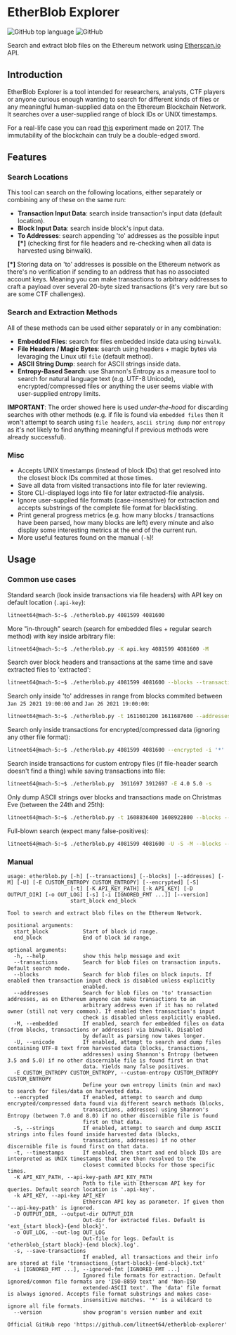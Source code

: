 # EtherBlob Explorer
![GitHub top language](https://img.shields.io/github/languages/top/litneet64/etherblob-explorer) ![GitHub](https://img.shields.io/github/license/litneet64/etherblob-explorer)

Search and extract blob files on the Ethereum network using [Etherscan.io](https://etherscan.io/apis) API.

## Introduction
EtherBlob Explorer is a tool intended for researchers, analysts, CTF players or anyone curious enough wanting to search for different kinds of files or any meaningful human-supplied data on the Ethereum Blockchain Network. It searches over a user-supplied range of block IDs or UNIX timestamps.

 For a real-life case you can read [this](https://boobies.surge.sh/) experiment made on 2017. The immutability of the blockchain can truly be a double-edged sword.

## Features

### Search Locations

This tool can search on the following locations, either separately or combining any of these on the same run:

* **Transaction Input Data**: search inside transaction's input data (default location).
* **Block Input Data**: search inside block's input data.
* **To Addresses**: search appending 'to' addresses as the possible input **[*]** (checking first for file headers and re-checking when all data is harvested using binwalk).

**[\*]** Storing data on 'to' addresses is possible on the Ethereum network as there's no verification if sending to an address that has no associated account keys. Meaning you can make transactions to arbitrary addresses to craft a payload over several 20-byte sized transactions (it's very rare but so are some CTF challenges).

### Search and Extraction Methods

All of these methods can be used either separately or in any combination:

* **Embedded Files**: search for files embedded inside data using `binwalk`.
* **File Headers / Magic Bytes**: search using headers + magic bytes via levaraging the Linux util `file` (default method).
* **ASCII String Dump**: search for ASCII strings inside data.
* **Entropy-Based Search**: use Shannon's Entropy as a measure tool to search for natural language text (e.g. UTF-8 Unicode), encrypted/compressed files or anything the user seems viable with user-supplied entropy limits.

**IMPORTANT**: The order showed here is used _under-the-hood_ for discarding searches with other methods (e.g. if file is found via `embedded files` then it won't attempt to search using `file headers`, `ascii string dump` nor `entropy` as it's not likely to find anything meaningful if previous methods were already successful).

### Misc

* Accepts UNIX timestamps (instead of block IDs) that get resolved into the closest block IDs commited at those times.
* Save all data from visited transactions into file for later reviewing.
* Store CLI-displayed logs into file for later extracted-file analysis.
* Ignore user-supplied file formats (case-insensitive) for extraction and accepts substrings of the complete file format for blacklisting.
* Print general progress metrics (e.g. how many blocks / transactions have been parsed, how many blocks are left) every minute and also display some interesting metrics at the end of the current run.
* More useful features found on the manual (`-h`)!

## Usage

### Common use cases
Standard search (look inside transactions via file headers) with API key on default location (`.api-key`):
```bash
litneet64@mach-5:~$ ./etherblob.py 4081599 4081600
```

More "in-through" search (search for embedded files + regular search method) with key inside arbitrary file:
```bash
litneet64@mach-5:~$ ./etherblob.py -K api.key 4081599 4081600 -M
```

Search over block headers and transactions at the same time and save extracted files to 'extracted':
```bash
litneet64@mach-5:~$ ./etherblob.py 4081599 4081600 --blocks --transactions -D extracted/
```

Search only inside 'to' addresses in range from blocks commited between `Jan 25 2021 19:00:00` and `Jan 26 2021 19:00:00`:
```bash
litneet64@mach-5:~$ ./etherblob.py -t 1611601200 1611687600 --addresses
```

Search only inside transactions for encrypted/compressed data (ignoring any other file format):
```bash
litneet64@mach-5:~$ ./etherblob.py 4081599 4081600 --encrypted -i '*'
```

Search inside transactions for custom entropy files (if file-header search doesn't find a thing) while saving transactions into file:
```bash
litneet64@mach-5:~$ ./etherblob.py  3911697 3912697 -E 4.0 5.0 -s
```

Only dump ASCII strings over blocks and transactions made on Christmas Eve (between the 24th and 25th):
```bash
litneet64@mach-5:~$ ./etherblob.py -t 1608836400 1608922800 --blocks --transactions --strings -i '*'
```

Full-blown search (expect many false-positives):
```bash
litneet64@mach-5:~$ ./etherblob.py 4081599 4081600 -U -S -M --blocks --transactions --addresses
```



### Manual
```
usage: etherblob.py [-h] [--transactions] [--blocks] [--addresses] [-M] [-U] [-E CUSTOM_ENTROPY CUSTOM_ENTROPY] [--encrypted] [-S]
                    [-t] [-K API_KEY_PATH] [-k API_KEY] [-D OUTPUT_DIR] [-o OUT_LOG] [-s] [-i [IGNORED_FMT ...]] [--version]
                    start_block end_block

Tool to search and extract blob files on the Ethereum Network.

positional arguments:
  start_block           Start of block id range.
  end_block             End of block id range.

optional arguments:
  -h, --help            show this help message and exit
  --transactions        Search for blob files on transaction inputs. Default search mode.
  --blocks              Search for blob files on block inputs. If enabled then transaction input check is disabled unless explicitly
                        enabled.
  --addresses           Search for blob files on 'to' transaction addresses, as on Ethereum anyone can make transactions to an
                        arbitrary address even if it has no related owner (still not very common). If enabled then transaction's input
                        check is disabled unless explicitly enabled.
  -M, --embedded        If enabled, search for embedded files on data (from blocks, transactions or addresses) via binwalk. Disabled
                        by default as parsing now takes longer.
  -U, --unicode         If enabled, attempt to search and dump files containing UTF-8 text from harvested data (blocks, transactions,
                        addresses) using Shannon's Entropy (between 3.5 and 5.0) if no other discernible file is found first on that
                        data. Yields many false positives.
  -E CUSTOM_ENTROPY CUSTOM_ENTROPY, --custom-entropy CUSTOM_ENTROPY CUSTOM_ENTROPY
                        Define your own entropy limits (min and max) to search for files/data on harvested data.
  --encrypted           If enabled, attempt to search and dump encrypted/compressed data found via different search methods (blocks,
                        transactions, addresses) using Shannon's Entropy (between 7.0 and 8.0) if no other discernible file is found
                        first on that data.
  -S, --strings         If enabled, attempt to search and dump ASCII strings into files found inside harvested data (blocks,
                        transactions, addresses) if no other discernible file is found first on that data.
  -t, --timestamps      If enabled, then start and end block IDs are interpreted as UNIX timestamps that are then resolved to the
                        closest commited blocks for those specific times.
  -K API_KEY_PATH, --api-key-path API_KEY_PATH
                        Path to file with Etherscan API key for queries. Default search location is '.api-key'.
  -k API_KEY, --api-key API_KEY
                        Etherscan API key as parameter. If given then '--api-key-path' is ignored.
  -D OUTPUT_DIR, --output-dir OUTPUT_DIR
                        Out-dir for extracted files. Default is 'ext_{start block}-{end block}'.
  -o OUT_LOG, --out-log OUT_LOG
                        Out-file for logs. Default is 'etherblob_{start block}-{end block}.log'.
  -s, --save-transactions
                        If enabled, all transactions and their info are stored at file 'transactions_{start-block}-{end-block}.txt'
  -i [IGNORED_FMT ...], --ignored-fmt [IGNORED_FMT ...]
                        Ignored file formats for extraction. Default ignored/common file formats are 'ISO-8859 text' and 'Non-ISO
                        extended-ASCII text'. The 'data' file format is always ignored. Accepts file format substrings and makes case-
                        insensitive matches. '*' is a wildcard to ignore all file formats.
  --version             show program's version number and exit

Official GitHub repo 'https://github.com/litneet64/etherblob-explorer'
```
